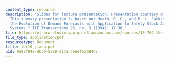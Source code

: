 ```yaml
---
content_type: resource
description: 'Slides for lecture presentation. Presentation courtesy of Kai Jiang.
  This summary presentation is based on: Heath, D. C., and P. L. Jackson. "Modeling
  the Evolution of Demand Forecasts with Application to Safety Stock Analysis in Production/Distribution
  Systems." IIE Transactions 26, no. 3 (1994): 17-30.'
file: https://ol-ocw-studio-app-qa.s3.amazonaws.com/courses/15-764-the-theory-of-operations-management-spring-2004/9a87f848dbc05588d17acbeef67a84d7_lec10_jiang.pdf
file_type: application/pdf
resourcetype: Document
title: lec10_jiang.pdf
uid: 9a87f848-dbc0-5588-d17a-cbeef67a84d7
---
```

